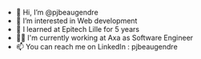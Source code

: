 - 👋 Hi, I’m @pjbeaugendre
- 👀 I’m interested in Web development
- 🌱 I learned at Epitech Lille for 5 years
- 👨‍💼 I'm currently working at Axa as Software Engineer
- 📫 You can reach me on LinkedIn : pjbeaugendre
